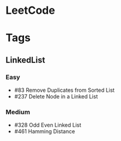 # LeetCode

# Tags

## LinkedList
### Easy
+ #83 Remove Duplicates from Sorted List
+ #237 Delete Node in a Linked List
### Medium
+ #328 Odd Even Linked List 
+ #461 Hamming Distance

